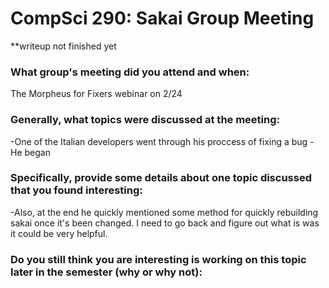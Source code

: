 CompSci 290: Sakai Group Meeting
===================
**writeup not finished yet
### What group's meeting did you attend and when:
 The Morpheus for Fixers webinar on 2/24
### Generally, what topics were discussed at the meeting:
  -One of the Italian developers went through his proccess of fixing a bug
  -He began 
### Specifically, provide some details about one topic discussed that you found interesting:

-Also, at the end he quickly mentioned some method for quickly rebuilding sakai once it's been changed. I need to go back and figure out what is was it could be very helpful.
### Do you still think you are interesting is working on this topic later in the semester (why or why not):

